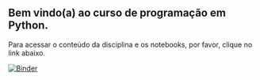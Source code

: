 ## Bem vindo(a) ao curso de programação em Python.

Para acessar o conteúdo da disciplina e os notebooks, por favor, clique no link abaixo.

[![Binder](https://mybinder.org/badge_logo.svg)](https://mybinder.org/v2/gh/zz4fap/python-programming/master?filepath=notebooks%2FConteudo.ipynb)
